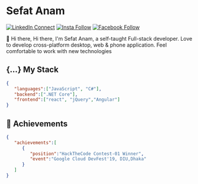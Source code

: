 # Sefat Anam

[![LinkedIn Connect](https://img.shields.io/badge/%20-Connect-black?color=14171A&labelColor=212121&logo=linkedin&logoColor=ffffff)](https://www.linkedin.com/in/SefatAnam)
[![Insta Follow](https://img.shields.io/badge/%20-Follow-black?color=14171A&labelColor=d81b60&logo=instagram&logoColor=ffffff)](https://www.instagram.com/im.sefat/)
[![Facebook Follow](https://img.shields.io/badge/%20-Connect-black?color=14171A&labelColor=1976d2&logo=facebook&logoColor=ffffff)](https://www.facebook.com/chotooPusku/)


:wave: Hi there, Hi there, I'm Sefat Anam, a self-taught Full-stack developer. Love to develop cross-platform desktop, web & phone application. Feel comfortable to work with new technologies

## {...} My Stack

```json
{
   "languages":["JavaScript", "C#"],
   "backend":[".NET Core"],
   "frontend":["react", "jQuery","Angular"]
}
```

## :tada: Achievements

```json
{
   "achievements":[
      {
         "position":"HackTheCode Contest-01 Winner",
         "event":"Google Cloud DevFest'19, DIU,Dhaka"
      }
   ]
}
```
